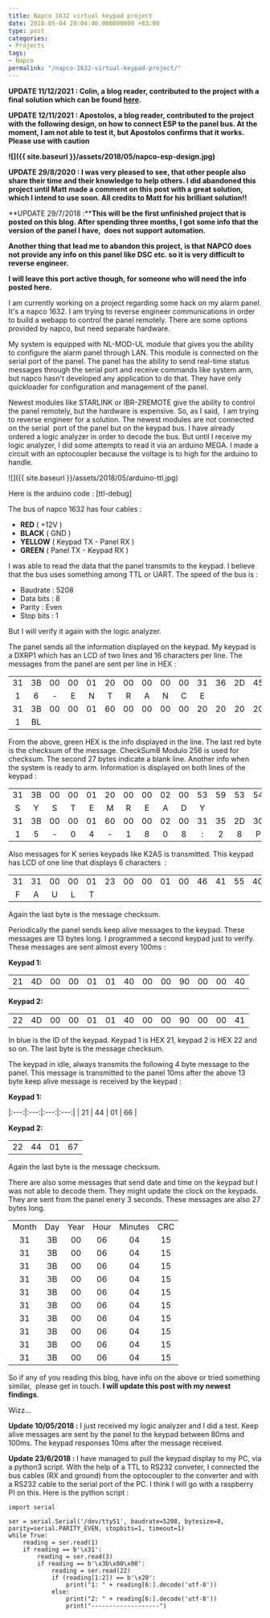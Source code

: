 ```yaml
---
title: Napco 1632 virtual keypad project
date: 2018-05-04 20:04:46.000000000 +03:00
type: post
categories:
- Projects
tags:
- Napco
permalink: "/napco-1632-virtual-keypad-project/"
---
```

**UPDATE 11/12/2021 : Colin, a blog reader, contributed to the project with a final solution which can be found [here](https://github.com/cborrowman/Napco1632ArduinoMonitor).**

**UPDATE 12/11/2021 : Apostolos, a blog reader, contributed to the project with the following design, on how to connect ESP to the panel bus. At the moment, I am not able to test it, but Apostolos confirms that it works. Please use with caution**

**![]({{ site.baseurl }}/assets/2018/05/napco-esp-design.jpg)**

**UPDATE 29/8/2020 : I was very pleased to see, that other people also share their time and their knowledge to help others. I did abandoned this project until Matt made a comment on this post with a great solution, which I intend to use soon. All credits to Matt for his brilliant solution!!**

**UPDATE 29/7/2018 :****This will be the first unfinished project that is posted on this blog. After spending three months, I got some info that the version of the panel I have,  does not support automation.**

**Another thing that lead me to abandon this project, is that NAPCO does not provide any info on this panel like DSC etc. so it is very difficult to reverse engineer.**

**I will leave this port active though, for someone who will need the info posted here.**

I am currently working on a project regarding some hack on my alarm panel. It's a napco 1632. I am trying to reverse engineer communications in order to build a webapp to control the panel remotely. There are some options provided by napco, but need separate hardware.

My system is equipped with NL-MOD-UL module that gives you the ability to configure the alarm panel through LAN. This module is connected on the serial port of the panel. The panel has the ability to send real-time status messages through the serial port and receive commands like system arm, but napco hasn't developed any application to do that. They have only quickloader for configuration and management of the panel.

Newest modules like STARLINK or IBR-ZREMOTE give the ability to control the panel remotely, but the hardware is expensive. So, as I said,  I am trying to reverse engineer for a solution. The newest modules are not connected on the serial  port of the panel but on the keypad bus. I have already ordered a logic analyzer in order to decode the bus. But until I receive my logic analyzer, I did some attempts to read it via an arduino MEGA. I made a circuit with an optocoupler because the voltage is to high for the arduino to handle.

![]({{ site.baseurl }}/assets/2018/05/arduino-ttl.jpg)

Here is the arduino code : [ttl-debug]

The bus of napco 1632 has four cables :

- **RED** ( +12V )
- **BLACK** ( GND )
- **YELLOW** ( Keypad TX - Panel RX )
- **GREEN** ( Panel TX - Keypad RX )

I was able to read the data that the panel transmits to the keypad. I believe that the bus uses something among TTL or UART. The speed of the bus is :

- Baudrate : 5208
- Data bits : 8
- Parity : Even
- Stop bits : 1

But I will verify it again with the logic analyzer.

The panel sends all the information displayed on the keypad. My keypad is a DXRP1 which has an LCD of two lines and 16 characters per line. The messages from the panel are sent per line in HEX :

|            |    |    |    |    |    |    |    |    |    |    |    |    |    |    |    |    |    |    |    |    |    |    |    |    |    |    |
|:----------:|:---:|:---:|:---:|:---:|:---:|:---:|:---:|:---:|:---:|:---:|:---:|:---:|:---:|:---:|:---:|:---:|:---:|:---:|:---:|:---:|:---:|:---:|:---:|:---:|:---:|:---:|
| 31         | 3B | 00 | 00 | 01 | 20 | 00 | 00 | 00 | 00 | 31 | 36 | 2D | 45 | 4E | 54 | 52 | 41 | 4E | 43 | 45 | 20 | 20 | 20 | 20 | 20 | 11 |
| 1          | 6  | -  | E  | N  | T  | R  | A  | N  | C  | E  |
| 31         | 3B | 00 | 00 | 01 | 60 | 00 | 00 | 00 | 00 | 20 | 20 | 20 | 20 | 20 | 20 | 20 | 20 | 20 | 20 | 20 | 20 | 20 | 20 | 20 | 20 | CD |
| 1          | BL |



From the above, green HEX is the info displayed in the line. The last red byte is the checksum of the message. CheckSum8 Modulo 256 is used for checksum. The second 27 bytes indicate a blank line. Another info when the system is ready to arm. Information is displayed on both lines of the keypad :

|    |    |    |    |    |    |    |    |    |    |    |    |    |    |    |    |    |    |    |    |    |    |    |    |    |    |    |
|:---:|:---:|:---:|:---:|:---:|:---:|:---:|:---:|:---:|:---:|:---:|:---:|:---:|:---:|:---:|:---:|:---:|:---:|:---:|:---:|:---:|:---:|:---:|:---:|:---:|:---:|:---:|
| 31 | 3B | 00 | 00 | 01 | 20 | 00 | 00 | 02 | 00 | 53 | 59 | 53 | 54 | 45 | 4D | 20 | 52 | 45 | 41 | 44 | 59 | 20 | 20 | 20 | 20 | 89 |
| S  | Y  | S  | T  | E  | M  | R  | E  | A  | D  | Y  |
| 31 | 3B | 00 | 00 | 01 | 60 | 00 | 00 | 02 | 00 | 31 | 35 | 2D | 30 | 34 | 2D | 31 | 38 | 20 | 30 | 38 | 3A | 32 | 38 | 50 | 4D | 25 |
| 1  | 5  | -  | 0  | 4  | -  | 1  | 8  | 0  | 8  | :  | 2  | 8  | P  | M  |


Also messages for K series keypads like K2AS is transmitted. This keypad has LCD of one line that displays 6 characters  :

|    |    |    |    |    |    |    |    |    |    |    |    |    |    |    |    |    |
|:---:|:---:|:---:|:---:|:---:|:---:|:---:|:---:|:---:|:---:|:---:|:---:|:---:|:---:|:---:|:---:|:---:|
| 31 | 31 | 00 | 00 | 01 | 23 | 00 | 00 | 01 | 00 | 46 | 41 | 55 | 4C | 54 | 20 | 23 |
| F  | A  | U  | L  | T  |

Again the last byte is the message checksum.

Periodically the panel sends keep alive messages to the keypad. These messages are 13 bytes long. I programmed a second keypad just to verify. These messages are sent almost every 100ms :

**Keypad 1:**

|    |    |    |    |    |    |    |    |    |    |    |    |    |
|:---:|:---:|:---:|:---:|:---:|:---:|:---:|:---:|:---:|:---:|:---:|:---:|:---:|
| 21 | 4D | 00 | 00 | 01 | 01 | 40 | 00 | 00 | 90 | 00 | 00 | 40 |


**Keypad 2:**

|    |    |    |    |    |    |    |    |    |    |    |    |    |
|:---:|:---:|:---:|:---:|:---:|:---:|:---:|:---:|:---:|:---:|:---:|:---:|:---:|
| 22 | 4D | 00 | 00 | 01 | 01 | 40 | 00 | 00 | 90 | 00 | 00 | 41 |

In blue is the ID of the keypad. Keypad 1 is HEX 21, keypad 2 is HEX 22 and so on. The last byte is the message checksum.

The keypad in idle, always transmits the following 4 byte message to the panel. This message is transmitted to the panel 10ms after the above 13 byte keep alive message is received by the keypad :

**Keypad 1:**

|:---:|:---:|:---:|:---:|
| 21 | 44 | 01 | 66 |

**Keypad 2:**

|    |    |    |    |
|:---:|:---:|:---:|:---:|
| 22 | 44 | 01 | 67 |

Again the last byte is the message checksum.

There are also some messages that send date and time on the keypad but I was not able to decode them. They might update the clock on the keypads. They are sent from the panel enery 3 seconds. These messages are also 27 bytes long.

|       |     |      |      |         |     |
|:-----:|:---:|:----:|:----:|:-------:|:---:|
| Month | Day | Year | Hour | Minutes | CRC |
| 31    | 3B  | 00   | 06   | 04      | 15  | 18 | 08 | 28 | 00 | 79 | 06 | 00 | 03 | 00 | 00 | 00 | 00 | 00 | 00 | 00 | 00 | 00 | 00 | 00 | 00 | AC |
| 31    | 3B  | 00   | 06   | 04      | 15  | 18 | 08 | 28 | 00 | 09 | 06 | 00 | 03 | 00 | 00 | 00 | 00 | 00 | 00 | 00 | 00 | 00 | 00 | 00 | 00 | 1C |
| 31    | 3B  | 00   | 06   | 04      | 15  | 18 | 08 | 28 | 00 | 79 | 06 | 00 | 03 | 00 | 00 | 00 | 00 | 00 | 00 | 00 | 00 | 00 | 00 | 00 | 00 | AC |
| 31    | 3B  | 00   | 06   | 04      | 15  | 18 | 08 | 28 | 00 | 09 | 06 | 00 | 03 | 00 | 00 | 00 | 00 | 00 | 00 | 00 | 00 | 00 | 00 | 00 | 00 | 1C |
| 31    | 3B  | 00   | 06   | 04      | 15  | 18 | 08 | 28 | 00 | 79 | 06 | 00 | 03 | 00 | 00 | 00 | 00 | 00 | 00 | 00 | 00 | 00 | 00 | 00 | 00 | AC |
| 31    | 3B  | 00   | 06   | 04      | 15  | 18 | 08 | 28 | 00 | 17 | 06 | 00 | 03 | 00 | 00 | 00 | 00 | 00 | 00 | 00 | 00 | 00 | 00 | 00 | 00 | 0E |
| 31    | 3B  | 00   | 06   | 04      | 15  | 18 | 08 | 28 | 00 | 09 | 06 | 00 | 03 | 00 | 00 | 00 | 00 | 00 | 00 | 00 | 00 | 00 | 00 | 00 | 00 | 1C |
| 31    | 3B  | 00   | 06   | 04      | 15  | 18 | 08 | 28 | 00 | 79 | 06 | 00 | 03 | 00 | 00 | 00 | 00 | 00 | 00 | 00 | 00 | 00 | 00 | 00 | 00 | AC |
| 31    | 3B  | 00   | 06   | 04      | 15  | 18 | 08 | 29 | 00 | 09 | 06 | 00 | 03 | 00 | 00 | 00 | 00 | 00 | 00 | 00 | 00 | 00 | 00 | 00 | 00 | 1B |
| 31    | 3B  | 00   | 06   | 04      | 15  | 18 | 08 | 29 | 00 | 79 | 06 | 00 | 03 | 00 | 00 | 00 | 00 | 00 | 00 | 00 | 00 | 00 | 00 | 00 | 00 | AB |


So if any of you reading this blog, have info on the above or tried something similar,  please get in touch. **I will update this post with my newest findings**.

Wizz...

**Update 10/05/2018 :** I just received my logic analyzer and I did a test. Keep alive messages are sent by the panel to the keypad between 80ms and 100ms. The keypad responses 10ms after the message received.

**Update 23/6/2018 :** I have managed to pull the keypad display to my PC, via a python3 script. With the help of a TTL to RS232 conveter, I connected the bus cables (RX and ground) from the optocoupler to the converter and with a RS232 cable to the serial port of the PC. I think I will go with a raspberry PI on this. Here is the python script :

```
import serial

ser = serial.Serial('/dev/ttyS1', baudrate=5208, bytesize=8, parity=serial.PARITY_EVEN, stopbits=1, timeout=1)
while True:
    reading = ser.read(1)
    if reading == b'\x31':
        reading = ser.read(3)
        if reading == b'\x3b\x00\x00':
            reading = ser.read(22)
            if (reading[1:2]) == b'\x20':
                print("1: " + reading[6:].decode('utf-8'))
            else:
                print("2: " + reading[6:].decode('utf-8'))
                print("-------------------")
```
